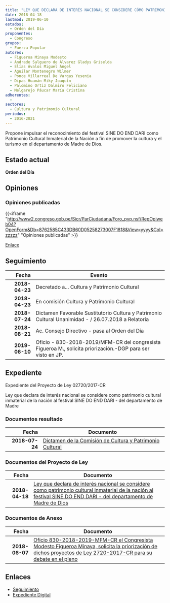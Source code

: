 ```yaml
---
title: "LEY QUE DECLARA DE INTERÉS NACIONAL SE CONSIDERE CÓMO PATRIMONIO CULTURAL INMATERIAL DE LA NACIÓN AL FESTIVAL SINE DO END DARI-DEL DEPARTAMENTO DE MADRE DE DIOS"
date: 2018-04-18
lastmod: 2019-06-10
estados: 
  - Orden del Día
proponentes: 
  - Congreso
grupos: 
  - Fuerza Popular
autores: 
  - Figueroa Minaya Modesto
  - Andrade Salguero de Álvarez Gladys Griselda
  - Elías Ávalos Miguel Ángel
  - Aguilar Montenegro Wilmer
  - Ponce Villarreal De Vargas Yesenia
  - Dipas Huamán Miky Joaquín
  - Palomino Ortiz Dalmiro Feliciano
  - Melgarejo Páucar María Cristina
adherentes: 
  - 
sectores: 
  - Cultura y Patrimonio Cultural
periodos: 
  - 2016-2021
---
```


Propone impulsar el reconocimiento del festival SINE DO END DARI como Patrimonio Cultural Inmaterial de la Nación a fin de promover la cultura y el turismo en el departamento de Madre de Dios.


## Estado actual

**Orden del Día**

## Opiniones

### Opiniones publicadas

{{<iframe "http://www2.congreso.gob.pe/Sicr/ParCiudadana/Foro_pvp.nsf/RepOpiweb04?OpenForm&Db=8762585C433DB60D05258273007F1818&View=yyyy&Col=zzzzz" "Opiniones publicadas" >}}

[Enlace](http://www2.congreso.gob.pe/Sicr/ParCiudadana/Foro_pvp.nsf/RepOpiweb04?OpenForm&Db=8762585C433DB60D05258273007F1818&View=yyyy&Col=zzzzz)

## Seguimiento

| Fecha | Evento |
|------:|--------|
| **2018-04-23** | Decretado a... Cultura y Patrimonio Cultural|
| **2018-04-23** | En comisión Cultura y Patrimonio Cultural|
| **2018-07-24** | Dictamen Favorable Sustitutorio Cultura y Patrimonio Cultural Unanimidad - / 26.07.2018 a Relatoría|
| **2018-08-21** | Ac. Consejo Directivo - pasa al Orden del Día|
| **2019-06-10** | Oficio - 830-2018-2019/MFM-CR del congresista Figueroa M., solicita priorización.-DGP para ser visto en JP.|


## Expediente

Expediente del Proyecto de Ley 02720/2017-CR

Ley que declara de interés nacional se considere como patrimonio cultural inmaterial de la nación al festival SINE DO END DARI - del departamento de Madre


### Documentos resultado

| Fecha | Documento |
|------:|--------|
| **2018-07-24** | [Dictamen de la Comisión de Cultura y Patrimonio Cultural](http://www.leyes.congreso.gob.pe/Documentos/2016_2021/Dictamenes/Proyectos_de_Ley/02720DC05MAY20180724.pdf) |

### Documentos del Proyecto de Ley

| Fecha | Documento |
|------:|--------|
| **2018-04-18** | [Ley que declara de interés nacional se considere como patrimonio cultural inmaterial de la nación al festival SINE DO END DARI - del departamento de Madre de Dios](http://www.leyes.congreso.gob.pe/Documentos/2016_2021/Proyectos_de_Ley_y_de_Resoluciones_Legislativas/PL0272020180418..pdf) |

### Documentos de Anexo

| Fecha | Documento |
|------:|--------|
| **2018-06-07** | [Oficio 830-2018-2019-MFM-CR el Congresista Modesto Figueroa Minaya, solicita la priorización de dichos proyectos de Ley 2720-2017-CR para su debate en el pleno](http://www.leyes.congreso.gob.pe/Documentos/2016_2021/Oficios/Congresistas/OFICIO-830-2018-2019-MFM-CR.pdf) |

## Enlaces 

- [Seguimiento](http://www2.congreso.gob.pe/Sicr/TraDocEstProc/CLProLey2016.nsf/f7fff46988ca05b1052578e100829cc7/c9180b238f293af70525827300769056?OpenDocument)
- [Expediente Digital](http://www2.congreso.gob.pe/Sicr/TraDocEstProc/CLProLey2016.nsf/f7fff46988ca05b1052578e100829cc7/c9180b238f293af70525827300769056?OpenDocument&Click=05257FB7005EB655.eb71d0cf91d8294e05256cdf006b5706/$Body/0.1C6C)

